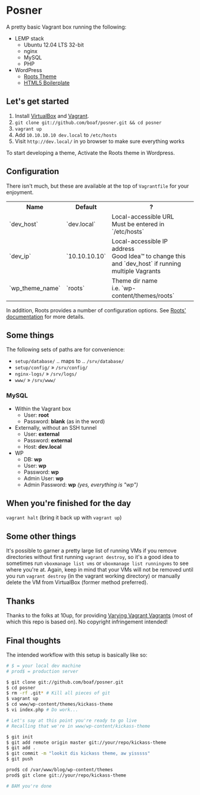 # Posner

A pretty basic Vagrant box running the following:

* LEMP stack
    * Ubuntu 12.04 LTS 32-bit
    * nginx
    * MySQL
    * PHP
* WordPress
    * [Roots Theme](http://rootstheme.com)
    * [HTML5 Boilerplate](http://html5boilerplate.com/)

## Let's get started

1. Install [VirtualBox](https://www.virtualbox.org/wiki/Downloads) and
    [Vagrant](http://downloads.vagrantup.com/).
2. `git clone git://github.com/boaf/posner.git && cd posner`
3. `vagrant up`
4. Add `10.10.10.10 dev.local` to `/etc/hosts`
5. Visit `http://dev.local/` in yo browser to make sure everything works

To start developing a theme, Activate the Roots theme in Wordpress.

## Configuration

There isn't much, but these are available at the top of `Vagrantfile` for your
enjoyment.

<table>
    <tr>
        <th>Name</th><th>Default</th><th>?</th>
    </tr>
    <tr>
        <td>`dev_host`</td>
        <td>`dev.local`</td>
        <td>Local-accessible URL<br>Must be entered in `/etc/hosts`</td>
    </tr>
    <tr>
        <td>`dev_ip`</td>
        <td>`10.10.10.10`</td>
        <td>Local-accessible IP address<br>Good Idea&trade; to change this and `dev_host` if running multiple Vagrants</td>
    </tr>
    <tr>
        <td>`wp_theme_name`</td>
        <td>`roots`</td>
        <td>Theme dir name<br>i.e. `wp-content/themes/roots`</td>
    </tr>
</table>

In addition, Roots provides a number of configuration options. See
[Roots' documentation](https://github.com/retlehs/roots/blob/master/doc/TOC.md)
for more details.

## Some things

The following sets of paths are for convenience:
* `setup/database/` .. maps to .. `/srv/database/`
* `setup/config/` » `/srv/config/`
* `nginx-logs/` » `/srv/logs/`
* `www/` » `/srv/www/`

### MySQL
* Within the Vagrant box
    * User: **root**
    * Password: **blank** (as in the word)
* Externally, without an SSH tunnel
    * User: **external**
    * Password: **external**
    * Host: **dev.local**
* WP
    * DB: **wp**
    * User: **wp**
    * Password: **wp**
    * Admin User: **wp**
    * Admin Password: **wp** _(yes, everything is "wp")_

## When you're finished for the day

`vagrant halt` (bring it back up with `vagrant up`)

## Some other things

It's possible to garner a pretty large list of running VMs if you remove
directories without first running `vagrant destroy`, so it's a good idea to
sometimes run `vboxmanage list vms` or `vboxmanage list runningvms` to see where
you're at. Again, keep in mind that your VMs will not be removed until you run
`vagrant destroy` (in the vagrant working directory) or manually delete the VM
from VirtualBox (former method preferred).

## Thanks

Thanks to the folks at 10up, for providing
[Varying Vagrant Vagrants](https://github.com/10up/varying-vagrant-vagrants)
(most of which this repo is based on). No copyright infringement intended!

## Final thoughts

The intended workflow with this setup is basically like so:

```bash
# $ = your local dev machine
# prod$ = production server

$ git clone git://github.com/boaf/posner.git
$ cd posner
$ rm -rf .git* # Kill all pieces of git
$ vagrant up
$ cd www/wp-content/themes/kickass-theme
$ vi index.php # Do work...

# Let's say at this point you're ready to go live
# Recalling that we're in www/wp-content/kickass-theme

$ git init
$ git add remote origin master git://your/repo/kickass-theme
$ git add .
$ git commit -m "lookit dis kickass theme, aw yisssss"
$ git push

prod$ cd /var/www/blog/wp-content/themes
prod$ git clone git://your/repo/kickass-theme

# BAM you're done

```
